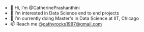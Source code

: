 - 👋 Hi, I’m @CatherinePrashanthini
- 👀 I’m interested in Data Science end to end projects
- 🌱 I’m currently doing Master's in Data Science at IIT, Chicago
- 📫 Reach me @cathyrocks1997@gmail.com

<!---
CatherinePrashanthini/CatherinePrashanthini is a ✨ special ✨ repository because its `README.md` (this file) appears on your GitHub profile.
You can click the Preview link to take a look at your changes.
--->
